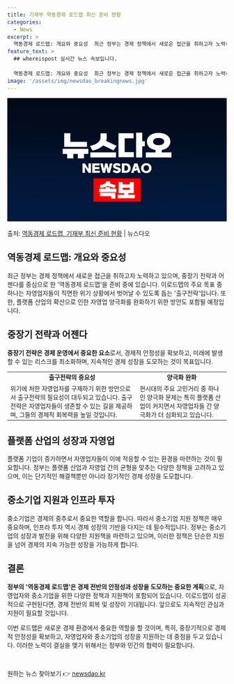 ```yaml
---
title: 기재부 역동경제 로드맵 최신 준비 현황
categories:
  - News
excerpt: >
  역동경제 로드맵: 개요와 중요성  최근 정부는 경제 정책에서 새로운 접근을 취하고자 노력하고 있습니다. 기획…
feature_text: >
  ## whereispost 실시간 뉴스 속보입니다.

  역동경제 로드맵: 개요와 중요성  최근 정부는 경제 정책에서 새로운 접근을 취하고자 노력하고 있습니다. 기획…
image: '/assets/img/newsdao_breakingnews.jpg'
---
```


![뉴스다오 속보](/assets/img/newsdao_breakingnews.jpg)

<p>출처: <a href="https://newsdao.kr/4265" rel="dofollow">역동경제 로드맵, 기재부 최신 준비 현황</a> | 뉴스다오</p>

<h2 data-ke-size="size26">역동경제 로드맵: 개요와 중요성</h2>
<p data-ke-size="size16">최근 정부는 경제 정책에서 새로운 접근을 취하고자 노력하고 있으며, 중장기 전략과 어젠다를 중심으로 한 '역동경제 로드맵'을 준비 중에 있습니다. 이로드맵의 주요 목표 중 하나는 자영업자들이 직면한 위기 상황에서 벗어날 수 있도록 돕는 '출구전략'입니다. 또한, 플랫폼 산업의 확산으로 인한 자영업 양극화를 완화하기 위한 방안도 포함될 예정입니다.</p>

<h2 data-ke-size="size26">중장기 전략과 어젠다</h2>
<p data-ke-size="size16"><b>중장기 전략은 경제 운영에서 중요한 요소</b>로서, 경제적 안정성을 확보하고, 미래에 발생할 수 있는 리스크를 최소화하며, 지속적인 경제 성장을 도모하는 것이 목표입니다.</p>

<table>
  <tr>
    <td style="text-align: center; height: 17px;"><b>출구전략의 중요성</b></td>
    <td style="text-align: center; height: 17px;"><b>양극화 완화</b></td>
  </tr>
  <tr>
    <td>위기에 처한 자영업자를 구제하기 위한 방안으로서 출구전략의 필요성이 대두되고 있습니다. 출구전략은 자영업자들이 생존할 수 있는 길을 제공하며, 그들의 경제적 회복력을 높일 것입니다.</td>
    <td>현시대의 주요 고민거리 중 하나인 양극화 문제는 특히 플랫폼 산업이 커지면서 자영업자들 간 양극화가 더 심화되고 있습니다.</td>
  </tr>
</table>

<h2 data-ke-size="size26">플랫폼 산업의 성장과 자영업</h2>
<p data-ke-size="size16">플랫폼 기업이 증가하면서 자영업자들이 이에 적응할 수 있는 환경을 마련하는 것이 필요합니다. 정부는 플랫폼 산업과 자영업 간의 균형을 맞추는 다양한 정책을 고려하고 있으며, 이는 단기적인 해결책뿐만 아니라 장기적인 경제 성장을 도모합니다.</p>

<h2 data-ke-size="size26">중소기업 지원과 인프라 투자</h2>
<p data-ke-size="size16">중소기업은 경제의 중추로서 중요한 역할을 합니다. 따라서 중소기업 지원 정책은 매우 중요하며, 인프라 투자 역시 경제 성장의 기반을 다지는 데 필수적입니다. 정부는 중소기업의 성장과 발전을 위해 다양한 지원책을 마련하고 있으며, 이러한 정책은 단순한 지원을 넘어 경제의 지속 가능한 성장을 가능하게 합니다.</p>

<h2 data-ke-size="size26">결론</h2>
<p data-ke-size="size16"><b>정부의 '역동경제 로드맵'은 경제 전반의 안정성과 성장을 도모하는 중요한 계획</b>으로, 자영업자와 중소기업을 위한 다양한 정책과 지원책이 포함되어 있습니다. 이로드맵이 성공적으로 구현된다면, 경제 전반의 회복 및 성장이 기대됩니다. 앞으로도 지속적인 관심과 지원이 필요할 것입니다.</p>
<p data-ke-size="size16">이번 로드맵은 새로운 경제 환경에서 중요한 역할을 할 것이며, 특히, 중장기적으로 경제적 안정성을 확보하고, 자영업자와 중소기업의 성장을 지원하는 데 중점을 두고 있습니다. 이러한 노력이 결실을 맺기 위해서는 정부와 민간의 협력이 필요합니다.</p>
<p data-ke-size="size16">&nbsp;</p> 

원하는 뉴스 찾아보기 👉 <a href="https://newsdao.kr" rel="dofollow">newsdao.kr</a>



